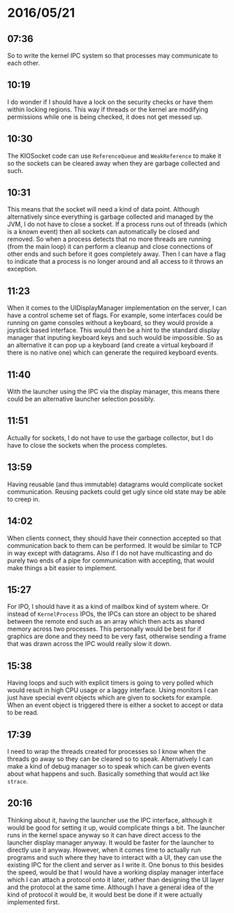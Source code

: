 # 2016/05/21

## 07:36

So to write the kernel IPC system so that processes may communicate to each
other.

## 10:19

I do wonder if I should have a lock on the security checks or have them within
locking regions. This way if threads or the kernel are modifying permissions
while one is being checked, it does not get messed up.

## 10:30

The KIOSocket code can use `ReferenceQueue` and `WeakReference` to make it so
the sockets can be cleared away when they are garbage collected and such.

## 10:31

This means that the socket will need a kind of data point. Although
alternatively since everything is garbage collected and managed by the JVM, I
do not have to close a socket. If a process runs out of threads (which is a
known event) then all sockets can automatically be closed and removed. So when
a process detects that no more threads are running (from the main loop) it can
perform a cleanup and close connections of other ends and such before it goes
completely away. Then I can have a flag to indicate that a process is no longer
around and all access to it throws an exception.

## 11:23

When it comes to the UIDisplayManager implementation on the server, I can have
a control scheme set of flags. For example, some interfaces could be running
on game consoles without a keyboard, so they would provide a joystick based
interface. This would then be a hint to the standard display manager that
inputing keyboard keys and such would be impossible. So as an alternative it
can pop up a keyboard (and create a virtual keyboard if there is no native
one) which can generate the required keyboard events.

## 11:40

With the launcher using the IPC via the display manager, this means there
could be an alternative launcher selection possibly.

## 11:51

Actually for sockets, I do not have to use the garbage collector, but I do
have to close the sockets when the process completes.

## 13:59

Having reusable (and thus immutable) datagrams would complicate socket
communication. Reusing packets could get ugly since old state may be able to
creep in.

## 14:02

When clients connect, they should have their connection accepted so that
communication back to them can be performed. It would be similar to TCP in way
except with datagrams. Also if I do not have multicasting and do purely
two ends of a pipe for communication with accepting, that would make things a
bit easier to implement.

## 15:27

For IPO, I should have it as a kind of mailbox kind of system where. Or instead
of `KernelProcess` IPOs, the IPCs can store an object to be shared between the
remote end such as an array which then acts as shared memory across two
processes. This personally would be best for if graphics are done and they
need to be very fast, otherwise sending a frame that was drawn across the
IPC would really slow it down.

## 15:38

Having loops and such with explicit timers is going to very polled which would
result in high CPU usage or a laggy interface. Using monitors I can just have
special event objects which are given to sockets for example. When an event
object is triggered there is either a socket to accept or data to be read.

## 17:39

I need to wrap the threads created for processes so I know when the threads
go away so they can be cleared so to speak. Alternatively I can make a kind of
debug manager so to speak which can be given events about what happens and
such. Basically something that would act like `strace`.

## 20:16

Thinking about it, having the launcher use the IPC interface, although it
would be good for setting it up, would complicate things a bit. The launcher
runs in the kernel space anyway so it can have direct access to the launcher
display manager anyway. It would be faster for the launcher to directly use it
anyway. However, when it comes time to actually run programs and such where
they have to interact with a UI, they can use the existing IPC for the client
and server as I write it. One bonus to this besides the speed, would be that
I would have a working display manager interface which I can attach a protocol
onto it later, rather than designing the UI layer and the protocol at the same
time. Although I have a general idea of the kind of protocol it would be, it
would best be done if it were actually implemented first.

